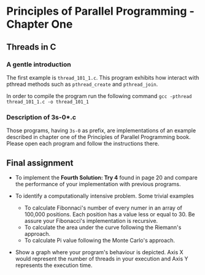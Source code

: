 # Principles of Parallel Programming - Chapter One
## Threads in C

### A gentle introduction

The first example is `thread_101_1.c`. This program exhibits how interact with pthread methods such as `pthread_create` and `pthread_join`.

In order to compile the program run the following command
`gcc -pthread thread_101_1.c -o thread_101_1`

### Description of 3s-0\*.c

Those programs, having `3s-0` as prefix, are implementations of an example described in chapter one of the Principles of Parallel Programming book.
Please open each program and follow the instructions there. 

## Final assignment

* To implement the **Fourth Solution: Try 4** found in page 20 and compare the performance of your implementation with previous programs.

* To identify a computationally intensive problem. Some trivial examples
  * To calculate Fibonnaci's number of every numer in an array of 100,000 positions. Each position has a value less or equal to 30. Be assure your Fibonacci's implementation is recursive.
  * To calculate the area under the curve following the Riemann's approach.
  * To calculate Pi value following the Monte Carlo's approach.

* Show a graph where your program's behaviour is depicted. Axis X would represent the number of threads in your execution and Axis Y represents the execution time.
